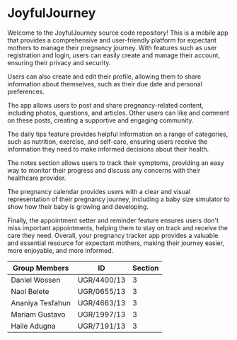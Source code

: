 # JoyfulJourney

Welcome to the JoyfulJourney source code repository! This is a mobile app that provides a comprehensive and user-friendly platform for expectant mothers to manage their pregnancy journey. With features such as user registration and login, users can easily create and manage their account, ensuring their privacy and security.

Users can also create and edit their profile, allowing them to share information about themselves, such as their due date and personal preferences.

The app allows users to post and share pregnancy-related content, including photos, questions, and articles. Other users can like and comment on these posts, creating a supportive and engaging community.

The daily tips feature provides helpful information on a range of categories, such as nutrition, exercise, and self-care, ensuring users receive the information they need to make informed decisions about their health.

The notes section allows users to track their symptoms, providing an easy way to monitor their progress and discuss any concerns with their healthcare provider.

The pregnancy calendar provides users with a clear and visual representation of their pregnancy journey, including a baby size simulator to show how their baby is growing and developing.

Finally, the appointment setter and reminder feature ensures users don't miss important appointments, helping them to stay on track and receive the care they need. Overall, your pregnancy tracker app provides a valuable and essential resource for expectant mothers, making their journey easier, more enjoyable, and more informed.

| Group Members | ID | Section |
| ------ | ----------- |--------|
| Daniel Wossen   | UGR/4400/13 | 3|
| Naol Belete | UGR/0655/13 |3|
| Ananiya Tesfahun    | UGR/4663/13|3|
| Mariam Gustavo    | UGR/1997/13|3|
| Haile Adugna    | UGR/7191/13|3|


